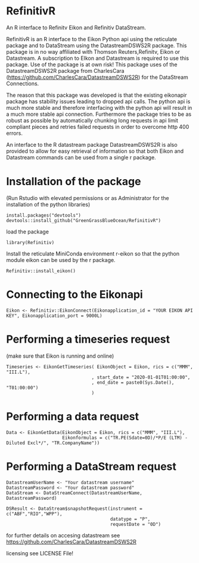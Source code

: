 # RefinitivR
An R interface to Refinitv Eikon and Refinitiv DataStream.

RefinitivR is an R interface to the Eikon Python api using the reticulate package and to DataStream using the DatastreamDSWS2R package. This package is in no way affiliated with Thomson Reuters,Refinitv, Eikon or Datastream. A subscription to EIkon and Datastream is required to use this package. Use of the package is at own risk!
This package uses of the DatastreamDSWS2R package from CharlesCara (https://github.com/CharlesCara/DatastreamDSWS2R) for the DataStream Connections.

The reason that this package was developed is that the existing eikonapir package has stability issues leading to dropped api calls. The python api is much more stable and therefore interfacing with the python api will result in a much more stable api connection. Furthermore the package tries to be as robust as possible by automatically chunking long requests in api limit compliant pieces and retries failed requests in order to overcome http 400 errors.

An interface to the R datastream package DatastreamDSWS2R is also provided to allow for easy retrieval of information so that both Eikon and Datastream commands can be used from a single r package.

# Installation of the package
(Run Rstudio with elevated permissions or as Administrator for the installation of the python libraries)
```
install.packages("devtools")
devtools::install_github("GreenGrassBlueOcean/RefinitivR")
```
load the package
```
library(Refinitiv)
```
Install the reticulate MiniConda environment r-eikon so that the python module eikon can be used by the r package.
```
Refinitiv::install_eikon()
```

# Connecting to the Eikonapi
```
Eikon <- Refinitiv::EikonConnect(Eikonapplication_id = "YOUR EIKON API KEY", Eikonapplication_port = 9000L)
```

# Performing a timeseries request
(make sure that Eikon is running and online)
```
Timeseries <- EikonGetTimeseries( EikonObject = Eikon, rics = c("MMM", "III.L"),
                                , start_date = "2020-01-01T01:00:00",
                                , end_date = paste0(Sys.Date(), "T01:00:00")
                                )
```

# Performing a data request
```
Data <- EikonGetData(EikonObject = Eikon, rics = c("MMM", "III.L"),
                     Eikonformulas = c("TR.PE(Sdate=0D)/*P/E (LTM) - Diluted Excl*/", "TR.CompanyName"))
```

# Performing a DataStream request

```
DatastreamUserName <- "Your datastream username"
DatastreamPassword <- "Your datastream password"
DataStream <- DataStreamConnect(DatastreamUserName, DatastreamPassword)

DSResult <- DataStream$snapshotRequest(instrument = c("ABF","RIO","WPP"),
                                       datatype = "P",
                                       requestDate = "0D")

```
for further details on accesing datastream see https://github.com/CharlesCara/DatastreamDSWS2R

licensing see LICENSE File!
